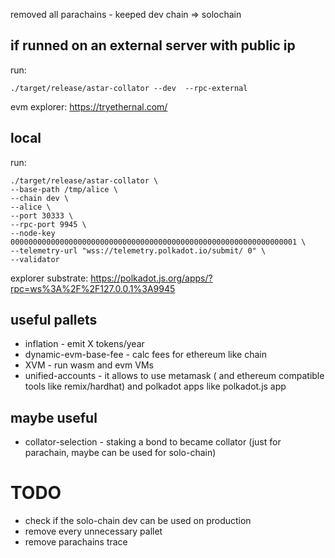 
<div align="center">




</div>

removed all parachains - keeped dev chain => solochain

## if runned on an external server with public ip
run: 
```
./target/release/astar-collator --dev  --rpc-external
```
evm explorer: https://tryethernal.com/

## local
run: 
```
./target/release/astar-collator \
--base-path /tmp/alice \
--chain dev \
--alice \
--port 30333 \
--rpc-port 9945 \
--node-key 0000000000000000000000000000000000000000000000000000000000000001 \
--telemetry-url "wss://telemetry.polkadot.io/submit/ 0" \
--validator
```
explorer substrate: https://polkadot.js.org/apps/?rpc=ws%3A%2F%2F127.0.0.1%3A9945


## useful pallets

- inflation - emit X tokens/year
- dynamic-evm-base-fee - calc fees for ethereum like chain
- XVM - run wasm and evm VMs
- unified-accounts - it allows to use metamask ( and ethereum compatible tools like remix/hardhat) and polkadot apps like polkadot.js app

## maybe useful
- collator-selection - staking a bond to became collator (just for parachain, maybe can be used for solo-chain)

# TODO 
- check if the solo-chain dev can be used on production
- remove every unnecessary pallet
- remove parachains trace


